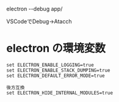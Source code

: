 

electron --debug app/

VSCodeでDebug→Atacch



# electron の環境変数

```
set ELECTRON_ENABLE_LOGGING=true
set ELECTRON_ENABLE_STACK_DUMPING=true
set ELECTRON_DEFAULT_ERROR_MODE=true

後方互換
set ELECTRON_HIDE_INTERNAL_MODULES=true
```
